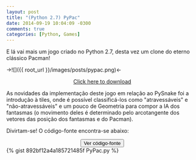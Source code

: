 ```yaml
---
layout: post
title: "(Python 2.7) PyPac"
date: 2014-09-19 10:04:09 -0300
comments: true
categories: [Python, Games]
---
```

E lá vai mais um jogo criado no Python 2.7, desta vez um clone do eterno clássico Pacman!

->![]({{ root_url }}/images/posts/pypac.png)<-

<center><a href="https://gist.githubusercontent.com/PicoleDeLimao/892bf12a4a185721485f/raw/22189a1fd7443e29256bef4f2ea2f6dd6a7c9f23/PyPac.py" download="PyPac.py">Click here to download</a></center>

<!-- more -->

As novidades da implementação deste jogo em relação ao PySnake foi a introdução à tiles, onde é possível classificá-los como "atravessáveis" e "não-atravessáveis" e um pouco de Geometria para compor a IA dos fantasmas (o movimento deles é determinado pelo arcotangente dos vetores das posição dos fantasmas e do Pacman).

Divirtam-se! O código-fonte encontra-se abaixo:

<center><input id="spoiler" type="button" value="Ver código-fonte" onclick="toggle_visibility('code');"></center>
<div id="code">
{% gist 892bf12a4a185721485f PyPac.py %}
</div>
</input>
